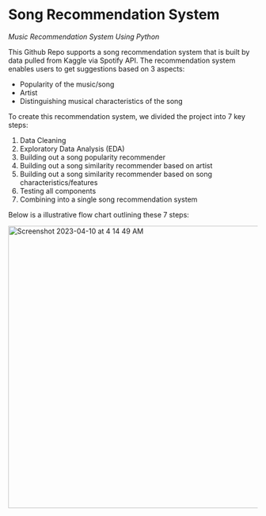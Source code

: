 # Song Recommendation System
*Music Recommendation System Using Python*

This Github Repo supports a song recommendation system that is built by data pulled from Kaggle via Spotify API. The recommendation system enables users to get suggestions based on 3 aspects:
* Popularity of the music/song
* Artist
* Distinguishing musical characteristics of the song

To create this recommendation system, we divided the project into 7 key steps:
1. Data Cleaning
2. Exploratory Data Analysis (EDA)
3. Building out a song popularity recommender
4. Building out a song similarity recommender based on artist
5. Building out a song similarity recommender based on song characteristics/features
6. Testing all components
7. Combining into a single song recommendation system

Below is a illustrative flow chart outlining these 7 steps:

<img width="569" alt="Screenshot 2023-04-10 at 4 14 49 AM" src="https://user-images.githubusercontent.com/112578035/230861811-337834dc-09df-48ef-befe-9db940c443a7.png">
